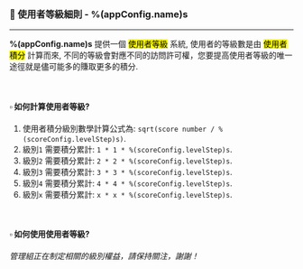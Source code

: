 ### :orange_book: 使用者等級細則 - %(appConfig.name)s
---
**%(appConfig.name)s** 提供一個 <mark>使用者等級</mark> 系統, 使用者的等級數是由 <mark>使用者積分</mark> 計算而來, 不同的等級會對應不同的訪問許可權，您要提高使用者等級的唯一途徑就是儘可能多的賺取更多的積分.

&emsp;

#### :white_small_square: 如何計算使用者等級?
1. 使用者積分級別數學計算公式為: `sqrt(score number / %(scoreConfig.levelStep)s)`.
1. 級別`1` 需要積分累計: `1 * 1 * %(scoreConfig.levelStep)s`.
1. 級別`2` 需要積分累計: `2 * 2 * %(scoreConfig.levelStep)s`.
1. 級別`3` 需要積分累計: `3 * 3 * %(scoreConfig.levelStep)s`.
1. 級別`4` 需要積分累計: `4 * 4 * %(scoreConfig.levelStep)s`.
1. 級別`x` 需要積分累計: `x * x * %(scoreConfig.levelStep)s`.

&emsp;

#### :white_small_square: 如何使用使用者等級?
_管理組正在制定相關的級別權益，請保持關注，謝謝！_
